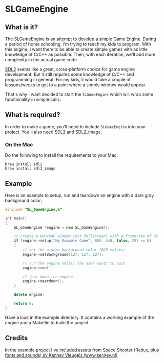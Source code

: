 # SLGameEngine

## What is it?

The SLGameEngine is an attempt to develop a simple Game Engine. During a period of home schooling, I'm trying to teach my kids to program. With this engine, I want them to be able to create simple games with as little knowledge of C/C++ as possible. Then, with each iteration, we'll add more complexity in the actual game code.

[SDL2](https://www.libsdl.org/) seems like a great, cross-platform choice for game engine development. But it still requires some knowledge of C/C++ and programming in general. For my kids, it would take a couple of lessons/weeks to get to a point where a simple window would appear.

That's why I want decided to start the `SLGameEngine` which will wrap some functionality in simple calls.

## What is required?

In order to make a game, you'll need to include `SLGameEngine` into your project. You'll also need [SDL2](https://www.libsdl.org/) and [SDL2_image](https://www.libsdl.org/projects/SDL_image/).

### On the Mac

Do the following to install the requirements to your Mac;

```
brew install sdl2
brew install sdl2_image
```

## Example

Here is an example to setup, run and teardown an engine with a dark gray background color;

```cpp
#include "SL_GameEngine.h"

int main()
{
	SL_GameEngine *engine = new SL_GameEngine();

	// create a 800x640 window (not fullscreen) with a framerate of 25 frames per second
	if (engine->setup("My Example Game", 800, 640, false, 25) == 0)
	{
		// set the window background color (RGB values)
		engine->setBackground(127, 127, 127);

		// run the engine untill the user wants to quit
		engine->run();

		// tear down the engine
		engine->teardown();
	}

	delete engine;

	return 0;
}
```

Have a look in the example directory. It contains a working example of the engine and a Makefile to build the project.

## Credits

In the example project I've included assets from [Space Shooter (Redux, plus fonts and sounds) by Kenney Vleugels (www.kenney.nl)](https://www.kenney.nl/).
